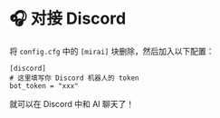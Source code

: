 # 🎧 对接 Discord

将 `config.cfg` 中的 `[mirai]` 块删除，然后加入以下配置：

```
[discord]
# 这里填写你 Discord 机器人的 token
bot_token = "xxx"
```

就可以在 Discord 中和 AI 聊天了！
